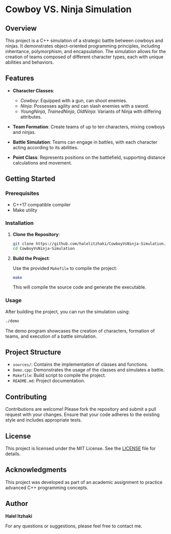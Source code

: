 # Cowboy VS. Ninja Simulation

## Overview

This project is a C++ simulation of a strategic battle between cowboys and ninjas. It demonstrates object-oriented programming principles, including inheritance, polymorphism, and encapsulation. The simulation allows for the creation of teams composed of different character types, each with unique abilities and behaviors.

## Features

- **Character Classes**:
  - *Cowboy*: Equipped with a gun, can shoot enemies.
  - *Ninja*: Possesses agility and can slash enemies with a sword.
  - *YoungNinja*, *TrainedNinja*, *OldNinja*: Variants of Ninja with differing attributes.

- **Team Formation**: Create teams of up to ten characters, mixing cowboys and ninjas.

- **Battle Simulation**: Teams can engage in battles, with each character acting according to its abilities.

- **Point Class**: Represents positions on the battlefield, supporting distance calculations and movement.

## Getting Started

### Prerequisites

- C++17 compatible compiler
- Make utility

### Installation

1. **Clone the Repository**:

   ```bash
   git clone https://github.com/halelitzhaki/CowboyVsNinja-Simulation.git
   cd CowboyVsNinja-Simulation
   ```

2. **Build the Project**:

   Use the provided `Makefile` to compile the project:

   ```bash
   make
   ```

   This will compile the source code and generate the executable.

### Usage

After building the project, you can run the simulation using:

```bash
./demo
```

The demo program showcases the creation of characters, formation of teams, and execution of a battle simulation.

## Project Structure

- `sources/`: Contains the implementation of classes and functions.
- `Demo.cpp`: Demonstrates the usage of the classes and simulates a battle.
- `Makefile`: Build script to compile the project.
- `README.md`: Project documentation.

## Contributing

Contributions are welcome! Please fork the repository and submit a pull request with your changes. Ensure that your code adheres to the existing style and includes appropriate tests.

## License

This project is licensed under the MIT License. See the [LICENSE](LICENSE) file for details.

## Acknowledgments

This project was developed as part of an academic assignment to practice advanced C++ programming concepts.

## Author

**Halel Itzhaki**

For any questions or suggestions, please feel free to contact me.
